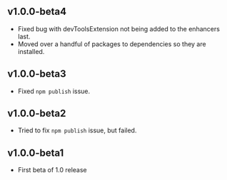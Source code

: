 
## v1.0.0-beta4
* Fixed bug with devToolsExtension not being added to the enhancers last.
* Moved over a handful of packages to dependencies so they are installed.

## v1.0.0-beta3
* Fixed `npm publish` issue.

## v1.0.0-beta2
* Tried to fix `npm publish` issue, but failed.

## v1.0.0-beta1
* First beta of 1.0 release

